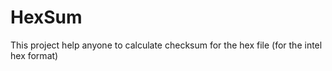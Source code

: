 # HexSum
This project help anyone to calculate checksum for the hex file (for the intel hex format)
